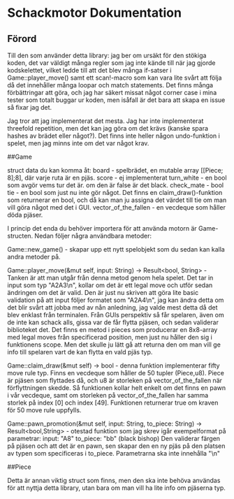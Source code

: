 # Schackmotor Dokumentation
## Förord

Till den som använder detta library: jag ber om ursäkt för den stökiga koden, det var väldigt många regler som jag inte kände till när jag gjorde kodskelettet, vilket ledde till att det blev många if-satser
i Game::player_move() samt ett scan!-macro som kan vara lite svårt att följa då det innehåller många loopar och match statements. Det finns många förbättringar att göra, och jag har säkert missat något corner case i mina tester 
som totalt buggar ur koden, men isåfall är det bara att skapa en issue så fixar jag det.

Jag tror att jag implementerat det mesta. Jag har inte implementerat threefold repetition, men det kan jag göra om det krävs (kanske spara hashes av brädet eller något?). Det finns inte heller någon undo-funktion i spelet, men jag minns inte om det var något krav.


##Game

struct data du kan komma åt:
board - spelbrädet, en mutable array [[Piece; 8];8], där varje ruta är en pjäs.
score - ej implementerat
turn_white - en bool som avgör vems tur det är. om den är false är det black.
check_mate - bool
tie - en bool som just nu inte gör något. Det finns en claim_draw()-funktion som returnerar en bool, och då kan man ju assigna det värdet till tie om man vill göra något med det i GUI. 
vector_of_the_fallen - en vecdeque som håller döda pjäser. 
 
I princip det enda du behöver importera för att använda motorn är Game-structen. Nedan följer några användbara metoder:

Game::new_game() - skapar upp ett nytt spelobjekt som du sedan kan kalla andra metoder på.

Game::player_move(&mut self, input: String) -> Result<bool, String> - Tanken är att man utgår från denna metod genom hela spelet. Det tar in input som typ "A2A3\n", kollar om det är ett legal move och utför
sedan ändringen om det är valid. Den är just nu skriven att göra lite basic validation på att input följer formatet som "A2A4\n", jag kan ändra detta om det blir svårt att jobba med av nån anledning, jag valde mest detta då det blev enklast från terminalen. Från GUIs perspektiv så får spelaren, även om de inte kan schack alls, gissa
var de får flytta pjäsen, och sedan validerar biblioteket det. Det finns en metod i pieces som producerar en 8x8-array med legal moves från specificerad position, men just nu håller den sig i funktionens scope.
Men det skulle ju lätt gå att returna den om man vill ge info till spelaren vart de kan flytta en vald pjäs typ.

Game::claim_draw(&mut self) -> bool - denna funktion implementerar fifty move rule typ. Finns en vecdeque som håller de 50 tupler (Piece,u8). Piece är pjäsen som flyttades då, och u8 är storleken på
vector_of_the_fallen när förflyttningen skedde. Så funktionen kollar helt enkelt om det finns en pawn i vår vecdeque, samt om storleken på vector_of_the_fallen har samma storlek på index [0] och index [49].
Funktionen returnerar true om kraven för 50 move rule uppfylls.

Game::pawn_promotion(&mut self, input: String, to_piece: String) -> Result<bool,String> - otestad funktion som jag skrev igår
exempelformat på parametrar:
input: "A8"
to_piece: "bb" (black bishop)
Den validerar färgen på pjäsen och att det är en pawn, sen skapar den en ny pjäs på den platsen av typen som specificeras i to_piece. Parametrarna ska inte innehålla "\n"

##Piece

Detta är annan viktig struct som finns, men den ska inte behöva användas för att nyttja detta library, utan bara om man vill ha lite info om pjäserna typ. 
